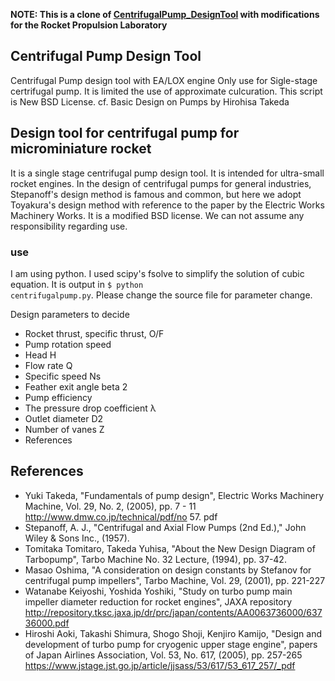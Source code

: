 __NOTE: This is a clone of [CentrifugalPump_DesignTool](https://github.com/ina111/CentrifugalPump_DesignTool) with modifications for the Rocket Propulsion Laboratory__
## Centrifugal Pump Design Tool
Centrifugal Pump design tool with EA/LOX engine
Only use for Sigle-stage certrifugal pump.
It is limited the use of approximate culcuration.
This script is New BSD License.
cf. Basic Design on Pumps by Hirohisa Takeda

## Design tool for centrifugal pump for microminiature rocket
It is a single stage centrifugal pump design tool. It is intended for ultra-small rocket engines. In the design of centrifugal pumps for general industries, Stepanoff's design method is famous and common, but here we adopt Toyakura's design method with reference to the paper by the Electric Works Machinery Works. It is a modified BSD license. We can not assume any responsibility regarding use.

### use
I am using python. I used scipy's fsolve to simplify the solution of cubic equation. It is output in <code>$ python centrifugalpump.py</code>. Please change the source file for parameter change.

Design parameters to decide

- Rocket thrust, specific thrust, O/F
- Pump rotation speed
- Head H
- Flow rate Q
- Specific speed Ns
- Feather exit angle beta 2
- Pump efficiency
- The pressure drop coefficient λ
- Outlet diameter D2
- Number of vanes Z
- References

## References
+ Yuki Takeda, "Fundamentals of pump design", Electric Works Machinery Machine, Vol. 29, No. 2, (2005), pp. 7 - 11 http://www.dmw.co.jp/technical/pdf/no 57. pdf
+ Stepanoff, A. J., "Centrifugal and Axial Flow Pumps (2nd Ed.)," John Wiley & Sons Inc., (1957).
+ Tomitaka Tomitaro, Takeda Yuhisa, "About the New Design Diagram of Tarbopump", Tarbo Machine No. 32 Lecture, (1994), pp. 37-42.
+ Masao Oshima, "A consideration on design constants by Stefanov for centrifugal pump impellers", Tarbo Machine, Vol. 29, (2001), pp. 221-227
+ Watanabe Keiyoshi, Yoshida Yoshiki, "Study on turbo pump main impeller diameter reduction for rocket engines", JAXA repository http://repository.tksc.jaxa.jp/dr/prc/japan/contents/AA0063736000/63736000.pdf
+ Hiroshi Aoki, Takashi Shimura, Shogo Shoji, Kenjiro Kamijo, "Design and development of turbo pump for cryogenic upper stage engine", papers of Japan Airlines Association, Vol. 53, No. 617, (2005), pp. 257-265 https://www.jstage.jst.go.jp/article/jjsass/53/617/53_617_257/_pdf
